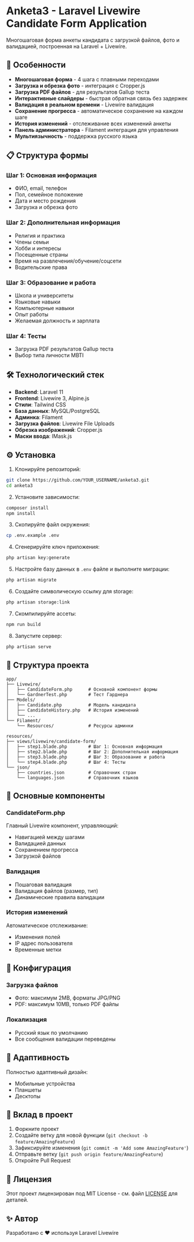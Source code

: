 # Anketa3 - Laravel Livewire Candidate Form Application

Многошаговая форма анкеты кандидата с загрузкой файлов, фото и валидацией, построенная на Laravel + Livewire.

## 🚀 Особенности

- **Многошаговая форма** - 4 шага с плавными переходами
- **Загрузка и обрезка фото** - интеграция с Cropper.js
- **Загрузка PDF файлов** - для результатов Gallup теста
- **Интерактивные слайдеры** - быстрая обратная связь без задержек
- **Валидация в реальном времени** - Livewire валидация
- **Сохранение прогресса** - автоматическое сохранение на каждом шаге
- **История изменений** - отслеживание всех изменений анкеты
- **Панель администратора** - Filament интеграция для управления
- **Мультиязычность** - поддержка русского языка

## 📋 Структура формы

### Шаг 1: Основная информация
- ФИО, email, телефон
- Пол, семейное положение  
- Дата и место рождения
- Загрузка и обрезка фото

### Шаг 2: Дополнительная информация
- Религия и практика
- Члены семьи
- Хобби и интересы
- Посещенные страны
- Время на развлечения/обучение/соцсети
- Водительские права

### Шаг 3: Образование и работа
- Школа и университеты
- Языковые навыки
- Компьютерные навыки
- Опыт работы
- Желаемая должность и зарплата

### Шаг 4: Тесты
- Загрузка PDF результатов Gallup теста
- Выбор типа личности MBTI

## 🛠 Технологический стек

- **Backend**: Laravel 11
- **Frontend**: Livewire 3, Alpine.js
- **Стили**: Tailwind CSS
- **База данных**: MySQL/PostgreSQL
- **Админка**: Filament
- **Загрузка файлов**: Livewire File Uploads
- **Обрезка изображений**: Cropper.js
- **Маски ввода**: IMask.js

## ⚙️ Установка

1. Клонируйте репозиторий:
```bash
git clone https://github.com/YOUR_USERNAME/anketa3.git
cd anketa3
```

2. Установите зависимости:
```bash
composer install
npm install
```

3. Скопируйте файл окружения:
```bash
cp .env.example .env
```

4. Сгенерируйте ключ приложения:
```bash
php artisan key:generate
```

5. Настройте базу данных в `.env` файле и выполните миграции:
```bash
php artisan migrate
```

6. Создайте символическую ссылку для storage:
```bash
php artisan storage:link
```

7. Скомпилируйте ассеты:
```bash
npm run build
```

8. Запустите сервер:
```bash
php artisan serve
```

## 📁 Структура проекта

```
app/
├── Livewire/
│   ├── CandidateForm.php      # Основной компонент формы
│   └── GardnerTest.php        # Тест Гарднера
├── Models/
│   ├── Candidate.php          # Модель кандидата
│   ├── CandidateHistory.php   # История изменений
│   └── ...
└── Filament/
    └── Resources/             # Ресурсы админки

resources/
├── views/livewire/candidate-form/
│   ├── step1.blade.php        # Шаг 1: Основная информация
│   ├── step2.blade.php        # Шаг 2: Дополнительная информация
│   ├── step3.blade.php        # Шаг 3: Образование и работа
│   └── step4.blade.php        # Шаг 4: Тесты
└── json/
    ├── countries.json         # Справочник стран
    └── languages.json         # Справочник языков
```

## 🎯 Основные компоненты

### CandidateForm.php
Главный Livewire компонент, управляющий:
- Навигацией между шагами
- Валидацией данных
- Сохранением прогресса
- Загрузкой файлов

### Валидация
- Пошаговая валидация
- Валидация файлов (размер, тип)
- Динамические правила валидации

### История изменений
Автоматическое отслеживание:
- Изменения полей
- IP адрес пользователя
- Временные метки

## 🔧 Конфигурация

### Загрузка файлов
- Фото: максимум 2MB, форматы JPG/PNG
- PDF: максимум 10MB, только PDF файлы

### Локализация
- Русский язык по умолчанию
- Все сообщения валидации переведены

## 📱 Адаптивность

Полностью адаптивный дизайн:
- Мобильные устройства
- Планшеты  
- Десктопы

## 🤝 Вклад в проект

1. Форкните проект
2. Создайте ветку для новой функции (`git checkout -b feature/AmazingFeature`)
3. Зафиксируйте изменения (`git commit -m 'Add some AmazingFeature'`)
4. Отправьте ветку (`git push origin feature/AmazingFeature`)
5. Откройте Pull Request

## 📄 Лицензия

Этот проект лицензирован под MIT License - см. файл [LICENSE](LICENSE) для деталей.

## ✨ Автор

Разработано с ❤️ используя Laravel Livewire
